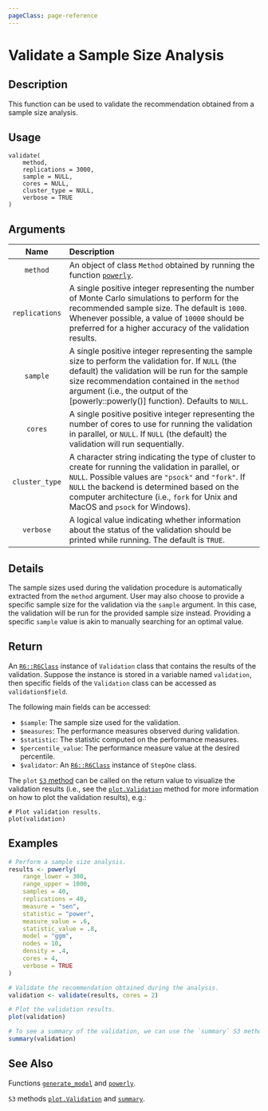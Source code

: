 ```yaml
---
pageClass: page-reference
---
```


# Validate a Sample Size Analysis

## Description

This function can be used to validate the recommendation obtained from a sample
size analysis.

## Usage

```r:no-line-numbers
validate(
    method,
    replications = 3000,
    sample = NULL,
    cores = NULL,
    cluster_type = NULL,
    verbose = TRUE
)
```

## Arguments

|      Name      | Description                                                                                                                                                                                                                                                                                  |
| :------------: | :------------------------------------------------------------------------------------------------------------------------------------------------------------------------------------------------------------------------------------------------------------------------------------------- |
|    `method`    | An object of class `Method` obtained by running the function [`powerly`](/reference/function/powerly).                                                                                                                                                                                       |
| `replications` | A single positive integer representing the number of Monte Carlo simulations to perform for the recommended sample size. The default is `1000`. Whenever possible, a value of `10000` should be preferred for a higher accuracy of the validation results.                                   |
|    `sample`    | A single positive integer representing the sample size to perform the validation for. If `NULL` (the default) the validation will be run for the sample size recommendation contained in the `method` argument (i.e., the output of the [powerly::powerly()] function). Defaults to `NULL`.  |
|    `cores`     | A single positive positive integer representing the number of cores to use for running the validation in parallel, or `NULL`. If `NULL` (the default) the validation will run sequentially.                                                                                                  |
| `cluster_type` | A character string indicating the type of cluster to create for running the validation in parallel, or `NULL`. Possible values are `"psock"` and `"fork"`. If `NULL` the backend is determined based on the computer architecture (i.e., `fork` for Unix and MacOS and `psock` for Windows). |
|   `verbose`    | A logical value indicating whether information about the status of the validation should be printed while running. The default is `TRUE`.                                                                                                                                                    |

## Details

The sample sizes used during the validation procedure is automatically extracted
from the `method` argument. User may also choose to provide a specific sample
size for the validation via the `sample` argument. In this case, the validation
will be run for the provided sample size instead. Providing a specific `sample`
value is akin to manually searching for an optimal value.

## Return

An [`R6::R6Class`](https://adv-r.hadley.nz/r6.html) instance of `Validation`
class that contains the results of the validation. Suppose the instance is
stored in a variable named `validation`, then specific fields of the
`Validation` class can be accessed as `validation$field`.

The following main fields can be accessed:
- `$sample`: The sample size used for the validation.
- `$measures`: The performance measures observed during validation.
- `$statistic`: The statistic computed on the performance measures.
- `$percentile_value`: The performance measure value at the desired percentile.
- `$validator`: An [`R6::R6Class`](https://adv-r.hadley.nz/r6.html) instance of
  `StepOne` class.

The `plot` [`S3` method](https://adv-r.hadley.nz/oo.html) can be called on the
return value to visualize the validation results (i.e., see the
[`plot.Validation`](/reference/method/plot-validation) method for more
information on how to plot the validation results), e.g.:

```r:no-line-numbers
# Plot validation results.
plot(validation)
```

## Examples

```r
# Perform a sample size analysis.
results <- powerly(
    range_lower = 300,
    range_upper = 1000,
    samples = 40,
    replications = 40,
    measure = "sen",
    statistic = "power",
    measure_value = .6,
    statistic_value = .8,
    model = "ggm",
    nodes = 10,
    density = .4,
    cores = 4,
    verbose = TRUE
)

# Validate the recommendation obtained during the analysis.
validation <- validate(results, cores = 2)

# Plot the validation results.
plot(validation)

# To see a summary of the validation, we can use the `summary` S3 method.
summary(validation)
```

## See Also

Functions [`generate_model`](/reference/function/generate-model) and
[`powerly`](/reference/function/powerly).

`S3` methods [`plot.Validation`](/reference/method/plot-validation) and
[`summary`](/reference/method/summary).
